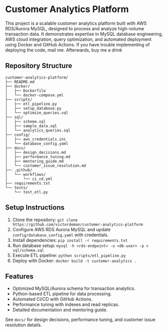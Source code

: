 # Customer Analytics Platform

This project is a scalable customer analytics platform built with AWS RDS/Aurora MySQL, designed to process and analyze high-volume transaction data. It demonstrates expertise in MySQL database engineering, AWS cloud integration, query optimization, and automated deployment using Docker and GitHub Actions. If you have trouble implementing of deploying the code, mail me. Afterwards, buy me a drink

## Repository Structure
```
customer-analytics-platform/
├── README.md
├── docker/
│   ├── Dockerfile
│   └── docker-compose.yml
├── scripts/
│   ├── etl_pipeline.py
│   ├── setup_database.py
│   └── optimize_queries.sql
├── sql/
│   ├── schema.sql
│   ├── sample_data.sql
│   └── analytics_queries.sql
├── config/
│   ├── aws_credentials.ini
│   └── database_config.yaml
├── docs/
│   ├── design_decisions.md
│   ├── performance_tuning.md
│   ├── mentoring_guide.md
│   └── customer_issue_resolution.md
├── .github/
│   └── workflows/
│       └── ci_cd.yml
├── requirements.txt
└── tests/
    └── test_etl.py
```

## Setup Instructions
1. Clone the repository: `git clone https://github.com/victordeman/customer-analytics-platform`
2. Configure AWS RDS Aurora MySQL and update `config/database_config.yaml` with credentials.
3. Install dependencies: `pip install -r requirements.txt`
4. Run database setup: `mysql -h <rds-endpoint> -u <db-user> -p < sql/schema.sql`
5. Execute ETL pipeline: `python scripts/etl_pipeline.py`
6. Deploy with Docker: `docker build -t customer-analytics .`

## Features
- Optimized MySQL/Aurora schema for transaction analytics.
- Python-based ETL pipeline for data processing.
- Automated CI/CD with GitHub Actions.
- Performance tuning with indexes and read replicas.
- Detailed documentation and mentoring guide.

See `docs/` for design decisions, performance tuning, and customer issue resolution details.
